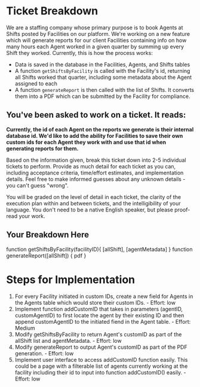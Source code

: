 # Ticket Breakdown
We are a staffing company whose primary purpose is to book Agents at Shifts posted by Facilities on our platform. We're working on a new feature which will generate reports for our client Facilities containing info on how many hours each Agent worked in a given quarter by summing up every Shift they worked. Currently, this is how the process works:

- Data is saved in the database in the Facilities, Agents, and Shifts tables
- A function `getShiftsByFacility` is called with the Facility's id, returning all Shifts worked that quarter, including some metadata about the Agent assigned to each
- A function `generateReport` is then called with the list of Shifts. It converts them into a PDF which can be submitted by the Facility for compliance.

## You've been asked to work on a ticket. It reads:

**Currently, the id of each Agent on the reports we generate is their internal database id. We'd like to add the ability for Facilities to save their own custom ids for each Agent they work with and use that id when generating reports for them.**


Based on the information given, break this ticket down into 2-5 individual tickets to perform. Provide as much detail for each ticket as you can, including acceptance criteria, time/effort estimates, and implementation details. Feel free to make informed guesses about any unknown details - you can't guess "wrong".


You will be graded on the level of detail in each ticket, the clarity of the execution plan within and between tickets, and the intelligibility of your language. You don't need to be a native English speaker, but please proof-read your work.

## Your Breakdown Here

function getShiftsByFacility(facilityID){ [allShift], [agentMetadata] }
function generateReport([allShift]) { pdf }

# Steps for Implementation

1) For every Facility initiated in custom IDs, create a new field for Agents in the Agents table which would store their custom IDs. - Effort: low
2) Implement function addCustomID that takes in parameters (agentID, customAgentID) to first locate the agent by their existing ID and then append customAgentID to the initiated fiend in the Agent table. - Effort: Medium
3) Modify getShiftsByFacility to return Agent's customID as part of the allShift list and agentMetadata. - Effort: low
4) Modify generateReport to output Agent's customID as part of the PDF generation. - Effort: low
5) Implement user interface to access addCustomID function easily. This could be a page with a filterable list of agents currently working at the facility including their id to input into function addCustomID() easily. - Effort: low